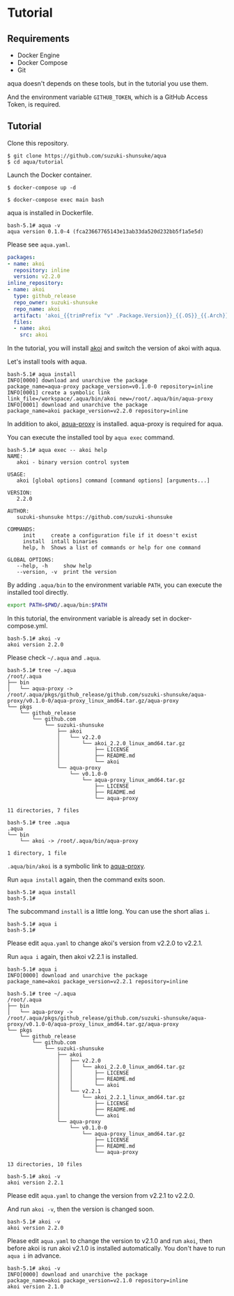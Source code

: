 # Tutorial

## Requirements

* Docker Engine
* Docker Compose
* Git

aqua doesn't depends on these tools, but in the tutorial you use them.

And the environment variable `GITHUB_TOKEN`, which is a GitHub Access Token, is required.

## Tutorial

Clone this repository.

```
$ git clone https://github.com/suzuki-shunsuke/aqua
$ cd aqua/tutorial
```

Launch the Docker container.

```
$ docker-compose up -d
```

```
$ docker-compose exec main bash
```

aqua is installed in Dockerfile.

```console
bash-5.1# aqua -v
aqua version 0.1.0-4 (fca23667765143e13ab33da520d232bb5f1a5e5d)
```

Please see `aqua.yaml`.

```yaml
packages:
- name: akoi
  repository: inline
  version: v2.2.0
inline_repository:
- name: akoi
  type: github_release
  repo_owner: suzuki-shunsuke
  repo_name: akoi
  artifact: 'akoi_{{trimPrefix "v" .Package.Version}}_{{.OS}}_{{.Arch}}.tar.gz'
  files:
  - name: akoi
    src: akoi
```

In the tutorial, you will install [akoi](https://github.com/suzuki-shunsuke/akoi) and switch the version of akoi with aqua.

Let's install tools with aqua.

```console
bash-5.1# aqua install
INFO[0000] download and unarchive the package            package_name=aqua-proxy package_version=v0.1.0-0 repository=inline
INFO[0001] create a symbolic link                        link_file=/workspace/.aqua/bin/akoi new=/root/.aqua/bin/aqua-proxy
INFO[0001] download and unarchive the package            package_name=akoi package_version=v2.2.0 repository=inline
```

In addition to akoi, [aqua-proxy](https://github.com/suzuki-shunsuke/aqua-proxy) is installed. aqua-proxy is required for aqua.

You can execute the installed tool by `aqua exec` command.

```console
bash-5.1# aqua exec -- akoi help
NAME:
   akoi - binary version control system

USAGE:
   akoi [global options] command [command options] [arguments...]

VERSION:
   2.2.0

AUTHOR:
   suzuki-shunsuke https://github.com/suzuki-shunsuke

COMMANDS:
     init     create a configuration file if it doesn't exist
     install  intall binaries
     help, h  Shows a list of commands or help for one command

GLOBAL OPTIONS:
   --help, -h     show help
   --version, -v  print the version
```

By adding `.aqua/bin` to the environment variable `PATH`, you can execute the installed tool directly.

```sh
export PATH=$PWD/.aqua/bin:$PATH
```

In this tutorial, the environment variable is already set in docker-compose.yml.

```console
bash-5.1# akoi -v
akoi version 2.2.0
```

Please check `~/.aqua` and `.aqua`.

```console
bash-5.1# tree ~/.aqua
/root/.aqua
├── bin
│   └── aqua-proxy -> /root/.aqua/pkgs/github_release/github.com/suzuki-shunsuke/aqua-proxy/v0.1.0-0/aqua-proxy_linux_amd64.tar.gz/aqua-proxy
└── pkgs
    └── github_release
        └── github.com
            └── suzuki-shunsuke
                ├── akoi
                │   └── v2.2.0
                │       └── akoi_2.2.0_linux_amd64.tar.gz
                │           ├── LICENSE
                │           ├── README.md
                │           └── akoi
                └── aqua-proxy
                    └── v0.1.0-0
                        └── aqua-proxy_linux_amd64.tar.gz
                            ├── LICENSE
                            ├── README.md
                            └── aqua-proxy

11 directories, 7 files
```

```console
bash-5.1# tree .aqua
.aqua
└── bin
    └── akoi -> /root/.aqua/bin/aqua-proxy

1 directory, 1 file
```

`.aqua/bin/akoi` is a symbolic link to [aqua-proxy](https://github.com/suzuki-shunsuke/aqua-proxy).

Run `aqua install` again, then the command exits soon.

```console
bash-5.1# aqua install
bash-5.1#
```

The subcommand `install` is a little long. You can use the short alias `i`.

```console
bash-5.1# aqua i
bash-5.1#
```

Please edit `aqua.yaml` to change akoi's version from v2.2.0 to v2.2.1.

Run `aqua i` again, then akoi v2.2.1 is installed.

```console
bash-5.1# aqua i
INFO[0000] download and unarchive the package            package_name=akoi package_version=v2.2.1 repository=inline
```

```console
bash-5.1# tree ~/.aqua
/root/.aqua
├── bin
│   └── aqua-proxy -> /root/.aqua/pkgs/github_release/github.com/suzuki-shunsuke/aqua-proxy/v0.1.0-0/aqua-proxy_linux_amd64.tar.gz/aqua-proxy
└── pkgs
    └── github_release
        └── github.com
            └── suzuki-shunsuke
                ├── akoi
                │   ├── v2.2.0
                │   │   └── akoi_2.2.0_linux_amd64.tar.gz
                │   │       ├── LICENSE
                │   │       ├── README.md
                │   │       └── akoi
                │   └── v2.2.1
                │       └── akoi_2.2.1_linux_amd64.tar.gz
                │           ├── LICENSE
                │           ├── README.md
                │           └── akoi
                └── aqua-proxy
                    └── v0.1.0-0
                        └── aqua-proxy_linux_amd64.tar.gz
                            ├── LICENSE
                            ├── README.md
                            └── aqua-proxy

13 directories, 10 files
```

```console
bash-5.1# akoi -v
akoi version 2.2.1
```

Please edit `aqua.yaml` to change the version from v2.2.1 to v2.2.0.

And run `akoi -v`, then the version is changed soon.

```console
bash-5.1# akoi -v
akoi version 2.2.0
```

Please edit `aqua.yaml` to change the version to v2.1.0 and run `akoi`, then before akoi is run akoi v2.1.0 is installed automatically.
You don't have to run `aqua i` in advance.

```console
bash-5.1# akoi -v
INFO[0000] download and unarchive the package            package_name=akoi package_version=v2.1.0 repository=inline
akoi version 2.1.0
```
